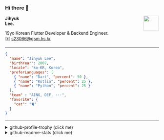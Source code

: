 ### Hi there 👋
<img src="https://github.githubassets.com/images/mona-loading-default.gif" width="50px" align="right">
</a>

**Jihyuk\
Lee.**

19yo Korean Flutter Developer & Backend Engineer.\
✉️ <s23066@gsm.hs.kr>

---

```json
{
  "name": "Jihyuk Lee",
  "birthYear": 2007,
  "locale": "ko-KR, Korea",
  "preferLanguages": [
    { "name": "Dart", "percent": 50 },
    { "name": "Kotlin", "percent": 25 },
    { "name": "Python", "percent": 25 }
  ],
  "team" : "AING, DEF, ···",
  "favorite": {
    "cat": "🐈"
  }
}
```
---
<details>
  <summary>github-profile-trophy (click me)</summary>
  
![](https://github-profile-trophy.vercel.app/?username=withJihyuk&row=1&column=8&theme=nord)
  
</details>
<details>
  <summary>github-readme-stats (click me)</summary>
  
<!--START_SECTION:waka-->
![Code Time](http://img.shields.io/badge/Code%20Time-665%20hrs%2033%20mins-blue)

![Lines of code](https://img.shields.io/badge/%EC%A0%80%EB%8A%94%20%EC%97%AC%ED%83%9C%EA%B9%8C%EC%A7%80%20-605.9%20thousand%20%EC%A4%84%EC%9D%98%20%EC%BD%94%EB%93%9C%EB%A5%BC%20%EC%9E%91%EC%84%B1%ED%96%88%EC%96%B4%EC%9A%94.-blue)

**저는 아침형 인간이에요. 🐤** 

```text
🌞 아침                     689 commits         █████░░░░░░░░░░░░░░░░░░░░   20.45 % 
🌆 낮　                     1163 commits        █████████░░░░░░░░░░░░░░░░   34.51 % 
🌃 저녁                     1189 commits        █████████░░░░░░░░░░░░░░░░   35.28 % 
🌙 밤　                     329 commits         ██░░░░░░░░░░░░░░░░░░░░░░░   09.76 % 
```


📊 **저는 이번주를 이렇게 시간을 보냈어요.** 

```text
🕑︎ Timezone: Asia/Seoul

💬 프로그래밍 언어들: 
Dart                     9 hrs 42 mins       ██████████░░░░░░░░░░░░░░░   39.86 % 
Kotlin                   5 hrs 21 mins       ██████░░░░░░░░░░░░░░░░░░░   22.02 % 
JavaScript               2 hrs 34 mins       ███░░░░░░░░░░░░░░░░░░░░░░   10.56 % 
TypeScript               2 hrs 33 mins       ███░░░░░░░░░░░░░░░░░░░░░░   10.51 % 
Other                    2 hrs 1 min         ██░░░░░░░░░░░░░░░░░░░░░░░   08.30 % 

🔥 에디터들: 
VS Code                  18 hrs 16 mins      ███████████████████░░░░░░   75.04 % 
IntelliJ IDEA            6 hrs 4 mins        ██████░░░░░░░░░░░░░░░░░░░   24.96 % 

💻 운영 체제들: 
Mac                      24 hrs 21 mins      █████████████████████████   100.00 % 
```


 Last Updated on 20/01/2025 18:46:45 UTC
<!--END_SECTION:waka-->

</details>

</div>

